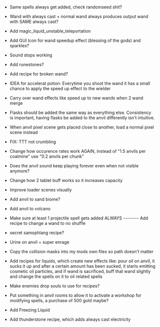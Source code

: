 - Same spells always get added, check randomseed shit?
- Wand with always cast + normal wand always produces output wand with SAME always cast?

- Add magic_liquid_unstable_teleportation
- Add GUI Icon for wand speedup effect (blessing of the gods) and sparkles?

- Sound stops working
- Add runestones?
- Add recipe for broken wand?

- IDEA for accelerat potion: Everytime you shoot the wand it has a small chance to apply the speed up effect to the wielder
- Carry over wand effects like speed up to new wands when 2 wand merge
- Flasks should be added the same way as everything else. Consistency is important, having flasks be added to the anvil differently isn't intuitive.

- When anvil pixel scene gets placed close to another, load a normal pixel scene instead
- FIX: TTT not crumbling
- Change how occurence rates work AGAIN, instead of "1.5 anvils per coalmine" use "0.2 anvils per chunk"
- Does the anvil sound keep playing forever even when not visible anymore?
- Change how 2 tablet buff works so it increases capacity
- Improve loader scenes visually
- Add anvil to sand biome?
- Add anvil to volcano
- Make sure at least 1 projectile spell gets added ALWAYS
-------- Add recipe to change a wand to no shuffle
- secret samophlang recipe?
- Urine on anvil = super enrage
- Copy the collision masks into my mods own files so path doesn't matter
- Add recipes for liquids, which create new effects like: pour oil on anvil, it sucks it up and after a certain amount has been sucked, it starts emitting cosmetic oil particles, and if wand is sacrificed, buff that wand slightly and change the spells on it to oil related spells
- Make enemies drop souls to use for recipes?
- Put something in anvil rooms to allow it to activate a workshop for modifying spells, a purchase of 500 gold maybe?
- Add Freezing Liquid
- Add thunderstone recipe, which adds always cast electricity
